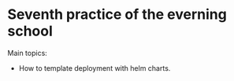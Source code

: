 # Seventh practice of the everning school

Main topics:

- How to template deployment with helm charts. 
